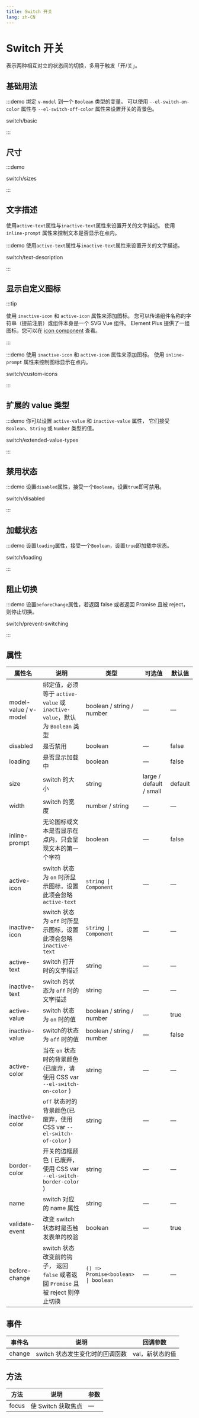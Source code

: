 ```yaml
---
title: Switch 开关
lang: zh-CN
---
```


# Switch 开关

表示两种相互对立的状态间的切换，多用于触发「开/关」。

## 基础用法

:::demo 绑定 `v-model` 到一个 `Boolean` 类型的变量。 可以使用 `--el-switch-on-color` 属性与 `--el-switch-off-color` 属性来设置开关的背景色。

switch/basic

:::

## 尺寸

:::demo

switch/sizes

:::

## 文字描述

使用`active-text`属性与`inactive-text`属性来设置开关的文字描述。 使用 `inline-prompt` 属性来控制文本是否显示在点内。

:::demo 使用`active-text`属性与`inactive-text`属性来设置开关的文字描述。

switch/text-description

:::

## 显示自定义图标

:::tip

使用 `inactive-icon` 和 `active-icon` 属性来添加图标。 您可以传递组件名称的字符串（提前注册）或组件本身是一个 SVG Vue 组件。 Element Plus 提供了一组图标，您可以在 [icon component](/zh-CN/component/icon) 查看。

:::

:::demo 使用 `inactive-icon` 和 `active-icon` 属性来添加图标。 使用 `inline-prompt` 属性来控制图标显示在点内。

switch/custom-icons

:::

## 扩展的 value 类型

:::demo 你可以设置 `active-value` 和 `inactive-value` 属性， 它们接受 `Boolean`、`String` 或 `Number` 类型的值。

switch/extended-value-types

:::

## 禁用状态

:::demo 设置`disabled`属性，接受一个`Boolean`，设置`true`即可禁用。

switch/disabled

:::

## 加载状态

:::demo 设置`loading`属性，接受一个`Boolean`，设置`true`即加载中状态。

switch/loading

:::

## 阻止切换

:::demo 设置`beforeChange`属性，若返回 false 或者返回 Promise 且被 reject，则停止切换。

switch/prevent-switching

:::

## 属性

| 属性名                   | 说明                                                          | 类型                                            | 可选值                     | 默认值     |
| --------------------- | ----------------------------------------------------------- | --------------------------------------------- | ----------------------- | ------- |
| model-value / v-model | 绑定值，必须等于 `active-value` 或 `inactive-value`，默认为 `Boolean` 类型 | boolean / string / number                     | —                       | —       |
| disabled              | 是否禁用                                                        | boolean                                       | —                       | false   |
| loading               | 是否显示加载中                                                     | boolean                                       | —                       | false   |
| size                  | switch 的大小                                                  | string                                        | large / default / small | default |
| width                 | switch 的宽度                                                  | number / string                               | —                       | —       |
| inline-prompt         | 无论图标或文本是否显示在点内，只会呈现文本的第一个字符                                 | boolean                                       | —                       | false   |
| active-icon           | switch 状态为 `on` 时所显示图标，设置此项会忽略 `active-text`                | `string \| Component`                        | —                       | —       |
| inactive-icon         | switch 状态为 `off` 时所显示图标，设置此项会忽略 `inactive-text`             | `string \| Component`                        | —                       | —       |
| active-text           | switch 打开时的文字描述                                             | string                                        | —                       | —       |
| inactive-text         | switch 的状态为 `off` 时的文字描述                                    | string                                        | —                       | —       |
| active-value          | switch 状态为 `on` 时的值                                         | boolean / string / number                     | —                       | true    |
| inactive-value        | switch的状态为 `off` 时的值                                        | boolean / string / number                     | —                       | false   |
| active-color          | 当在 `on` 状态时的背景颜色(已废弃，请使用 CSS var `--el-switch-on-color` )   | string                                        | —                       | —       |
| inactive-color        | `off` 状态时的背景颜色(已废弃，使用 CSS var `--el-switch-of-color` )      | string                                        | —                       | —       |
| border-color          | 开关的边框颜色 ( 已废弃，使用 CSS var `--el-switch-border-color` )       | string                                        | —                       | —       |
| name                  | switch 对应的 name 属性                                          | string                                        | —                       | —       |
| validate-event        | 改变 switch 状态时是否触发表单的校验                                      | boolean                                       | —                       | true    |
| before-change         | switch 状态改变前的钩子， 返回 `false` 或者返回 `Promise` 且被 reject 则停止切换  | `() => Promise<boolean> \| boolean` | —                       | —       |

## 事件

| 事件名    | 说明                  | 回调参数      |
| ------ | ------------------- | --------- |
| change | switch 状态发生变化时的回调函数 | val，新状态的值 |

## 方法

| 方法    | 说明            | 参数 |
| ----- | ------------- | -- |
| focus | 使 Switch 获取焦点 | —  |
